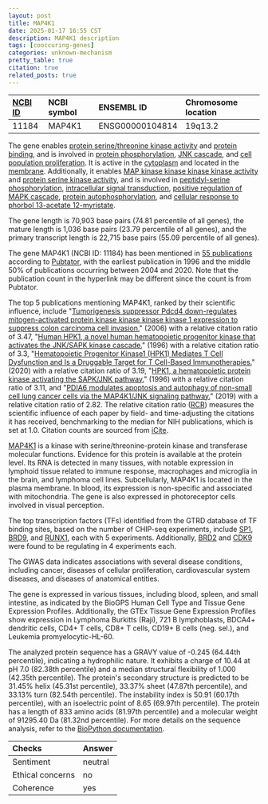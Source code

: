 ```yaml
---
layout: post
title: MAP4K1
date: 2025-01-17 16:55 CST
description: MAP4K1 description
tags: [cooccuring-genes]
categories: unknown-mechanism
pretty_table: true
citation: true
related_posts: true
---
```




| [NCBI ID](https://www.ncbi.nlm.nih.gov/gene/11184) | NCBI symbol | ENSEMBL ID | Chromosome location |
| :-------- | :------- | :-------- | :------- |
| 11184  | MAP4K1 | ENSG00000104814 | 19q13.2 |



The gene enables [protein serine/threonine kinase activity](https://amigo.geneontology.org/amigo/term/GO:0004674) and [protein binding](https://amigo.geneontology.org/amigo/term/GO:0005515), and is involved in [protein phosphorylation](https://amigo.geneontology.org/amigo/term/GO:0006468), [JNK cascade](https://amigo.geneontology.org/amigo/term/GO:0007254), and [cell population proliferation](https://amigo.geneontology.org/amigo/term/GO:0008283). It is active in the [cytoplasm](https://amigo.geneontology.org/amigo/term/GO:0005737) and located in the [membrane](https://amigo.geneontology.org/amigo/term/GO:0016020). Additionally, it enables [MAP kinase kinase kinase kinase activity](https://amigo.geneontology.org/amigo/term/GO:0008349) and [protein serine kinase activity](https://amigo.geneontology.org/amigo/term/GO:0106310), and is involved in [peptidyl-serine phosphorylation](https://amigo.geneontology.org/amigo/term/GO:0018105), [intracellular signal transduction](https://amigo.geneontology.org/amigo/term/GO:0035556), [positive regulation of MAPK cascade](https://amigo.geneontology.org/amigo/term/GO:0043410), [protein autophosphorylation](https://amigo.geneontology.org/amigo/term/GO:0046777), and [cellular response to phorbol 13-acetate 12-myristate](https://amigo.geneontology.org/amigo/term/GO:1904628).


The gene length is 70,903 base pairs (74.81 percentile of all genes), the mature length is 1,036 base pairs (23.79 percentile of all genes), and the primary transcript length is 22,715 base pairs (55.09 percentile of all genes).


The gene MAP4K1 (NCBI ID: 11184) has been mentioned in [55 publications](https://pubmed.ncbi.nlm.nih.gov/?term=%22MAP4K1%22) according to [Pubtator](https://academic.oup.com/nar/article/47/W1/W587/5494727), with the earliest publication in 1996 and the middle 50% of publications occurring between 2004 and 2020. Note that the publication count in the hyperlink may be different since the count is from Pubtator.


The top 5 publications mentioning MAP4K1, ranked by their scientific influence, include "[Tumorigenesis suppressor Pdcd4 down-regulates mitogen-activated protein kinase kinase kinase kinase 1 expression to suppress colon carcinoma cell invasion.](https://pubmed.ncbi.nlm.nih.gov/16449643)" (2006) with a relative citation ratio of 3.47, "[Human HPK1, a novel human hematopoietic progenitor kinase that activates the JNK/SAPK kinase cascade.](https://pubmed.ncbi.nlm.nih.gov/8824585)" (1996) with a relative citation ratio of 3.3, "[Hematopoietic Progenitor Kinase1 (HPK1) Mediates T Cell Dysfunction and Is a Druggable Target for T Cell-Based Immunotherapies.](https://pubmed.ncbi.nlm.nih.gov/32860752)" (2020) with a relative citation ratio of 3.19, "[HPK1, a hematopoietic protein kinase activating the SAPK/JNK pathway.](https://pubmed.ncbi.nlm.nih.gov/9003777)" (1996) with a relative citation ratio of 3.11, and "[PDIA6 modulates apoptosis and autophagy of non-small cell lung cancer cells via the MAP4K1/JNK signaling pathway.](https://pubmed.ncbi.nlm.nih.gov/30922965)" (2019) with a relative citation ratio of 2.82. The relative citation ratio ([RCR](https://journals.plos.org/plosbiology/article?id=10.1371/journal.pbio.1002541)) measures the scientific influence of each paper by field- and time-adjusting the citations it has received, benchmarking to the median for NIH publications, which is set at 1.0. Citation counts are sourced from [iCite](https://icite.od.nih.gov).


[MAP4K1](https://www.proteinatlas.org/ENSG00000104814-MAP4K1) is a kinase with serine/threonine-protein kinase and transferase molecular functions. Evidence for this protein is available at the protein level. Its RNA is detected in many tissues, with notable expression in lymphoid tissue related to immune response, macrophages and microglia in the brain, and lymphoma cell lines. Subcellularly, MAP4K1 is located in the plasma membrane. In blood, its expression is non-specific and associated with mitochondria. The gene is also expressed in photoreceptor cells involved in visual perception.


The top transcription factors (TFs) identified from the GTRD database of TF binding sites, based on the number of CHIP-seq experiments, include [SP1](https://www.ncbi.nlm.nih.gov/gene/6667), [BRD9](https://www.ncbi.nlm.nih.gov/gene/65980), and [RUNX1](https://www.ncbi.nlm.nih.gov/gene/861), each with 5 experiments. Additionally, [BRD2](https://www.ncbi.nlm.nih.gov/gene/6046) and [CDK9](https://www.ncbi.nlm.nih.gov/gene/1025) were found to be regulating in 4 experiments each.



The GWAS data indicates associations with several disease conditions, including cancer, diseases of cellular proliferation, cardiovascular system diseases, and diseases of anatomical entities.



The gene is expressed in various tissues, including blood, spleen, and small intestine, as indicated by the BioGPS Human Cell Type and Tissue Gene Expression Profiles. Additionally, the GTEx Tissue Gene Expression Profiles show expression in Lymphoma Burkitts (Raji), 721 B lymphoblasts, BDCA4+ dendritic cells, CD4+ T cells, CD8+ T cells, CD19+ B cells (neg. sel.), and Leukemia promyelocytic-HL-60.




The analyzed protein sequence has a GRAVY value of -0.245 (64.44th percentile), indicating a hydrophilic nature. It exhibits a charge of 10.44 at pH 7.0 (82.38th percentile) and a median structural flexibility of 1.000 (42.35th percentile). The protein's secondary structure is predicted to be 31.45% helix (45.31st percentile), 33.37% sheet (47.87th percentile), and 33.13% turn (82.54th percentile). The instability index is 50.91 (60.17th percentile), with an isoelectric point of 8.65 (69.97th percentile). The protein has a length of 833 amino acids (81.97th percentile) and a molecular weight of 91295.40 Da (81.32nd percentile). For more details on the sequence analysis, refer to the [BioPython documentation](https://biopython.org/docs/1.75/api/Bio.SeqUtils.ProtParam.html).





| Checks    | Answer |
| :-------- | :------- |
| Sentiment  | neutral   |
| Ethical concerns | no     |
| Coherence    | yes    |